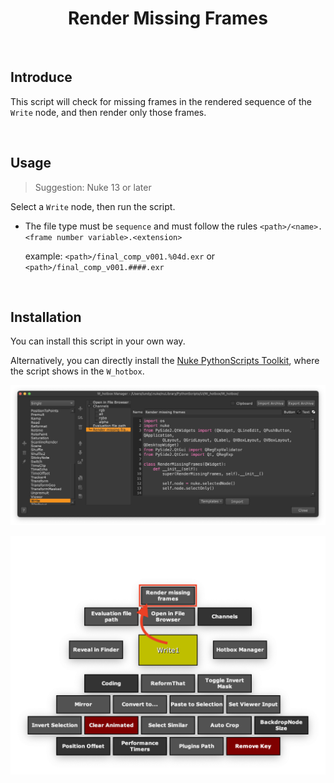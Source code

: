 <h1 align='center'>
  Render Missing Frames
</h1>

<br />

## Introduce
This script will check for missing frames in the rendered sequence of the `Write` node, and then render only those frames.

<br />

## Usage
> Suggestion: Nuke 13 or later

Select a `Write` node, then run the script.

- The file type must be `sequence` and must follow the rules `<path>/<name>.<frame number variable>.<extension>`

  example: `<path>/final_comp_v001.%04d.exr` or `<path>/final_comp_v001.####.exr`

<br />

## Installation
You can install this script in your own way.

Alternatively, you can directly install the [Nuke PythonScripts Toolkit](https://github.com/isLundy/Nuke-PythonScripts-Toolkit.git), where the script shows in the `W_hotbox`.

![usage 01](./images/usage_01.png)

![usage_02](./images/usage_02.png)
